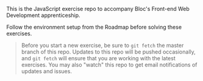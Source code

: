 This is the JavaScript exercise repo to accompany Bloc's Front-end Web Development apprenticeship.

Follow the environment setup from the Roadmap before solving these exercises.

> Before you start a new exercise, be sure to `git fetch` the master branch of this repo. Updates to this repo will be pushed occasionally, and `git fetch` will ensure that you are working with the latest exercises. You may also "watch" this repo to get email notifications of updates and issues.
